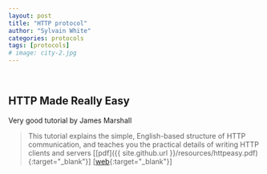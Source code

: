 ```yaml
---
layout: post
title: "HTTP protocol"
author: "Sylvain White"
categories: protocols
tags: [protocols]
# image: city-2.jpg
---
```

<br/>

## HTTP Made Really Easy

Very good tutorial by James Marshall

> This tutorial explains the simple, English-based structure of HTTP communication, and teaches you the practical details of writing HTTP clients and servers [[pdf]({{ site.github.url }}/resources/httpeasy.pdf){:target="_blank"}] [[web](https://www.jmarshall.com/easy/http/){:target="_blank"}]
